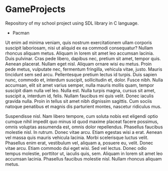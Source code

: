 # GameProjects
Repository of my school project using SDL library in C language.

- Pacman


Ut enim ad minima veniam, quis nostrum exercitationem ullam corporis suscipit laboriosam, nisi ut aliquid ex ea commodi consequatur? Nullam rhoncus aliquam metus. Aliquam in lorem sit amet leo accumsan lacinia. Duis pulvinar. Cras pede libero, dapibus nec, pretium sit amet, tempor quis. Aenean placerat. Nullam eget nisl. Aliquam ornare wisi eu metus. Proin pede metus, vulputate nec, fermentum fringilla, vehicula vitae, justo. Mauris tincidunt sem sed arcu. Pellentesque pretium lectus id turpis. Duis sapien nunc, commodo et, interdum suscipit, sollicitudin et, dolor. Fusce nibh. Nulla accumsan, elit sit amet varius semper, nulla mauris mollis quam, tempor suscipit diam nulla vel leo. Nulla est. Nulla turpis magna, cursus sit amet, suscipit a, interdum id, felis. Nullam faucibus mi quis velit. Donec iaculis gravida nulla. Proin in tellus sit amet nibh dignissim sagittis. Cum sociis natoque penatibus et magnis dis parturient montes, nascetur ridiculus mus.

Suspendisse nisl. Nam libero tempore, cum soluta nobis est eligendi optio cumque nihil impedit quo minus id quod maxime placeat facere possimus, omnis voluptas assumenda est, omnis dolor repellendus. Phasellus faucibus molestie nisl. In rutrum. Donec vitae arcu. Etiam egestas wisi a erat. Aenean vel massa quis mauris vehicula lacinia. Morbi scelerisque luctus velit. Phasellus enim erat, vestibulum vel, aliquam a, posuere eu, velit. Donec vitae arcu. Etiam commodo dui eget wisi. Sed vel lectus. Donec odio tempus molestie, porttitor ut, iaculis quis, sem. Aliquam in lorem sit amet leo accumsan lacinia. Phasellus faucibus molestie nisl. Nullam rhoncus aliquam metus.
